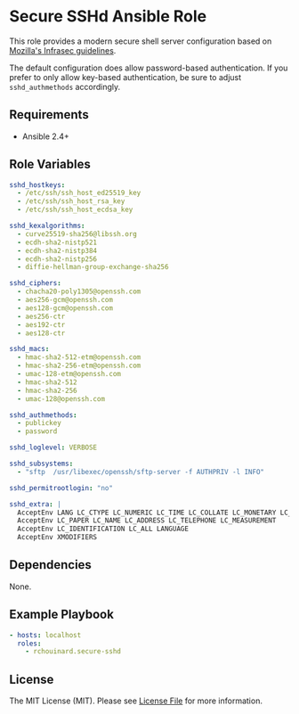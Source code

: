 # Secure SSHd Ansible Role

This role provides a modern secure shell server configuration based on
[Mozilla's Infrasec guidelines](https://infosec.mozilla.org/guidelines/openssh).

The default configuration does allow password-based authentication. If you prefer
to only allow key-based authentication, be sure to adjust `sshd_authmethods`
accordingly.

## Requirements

* Ansible 2.4+

## Role Variables

``` yaml
sshd_hostkeys:
  - /etc/ssh/ssh_host_ed25519_key
  - /etc/ssh/ssh_host_rsa_key
  - /etc/ssh/ssh_host_ecdsa_key

sshd_kexalgorithms:
  - curve25519-sha256@libssh.org
  - ecdh-sha2-nistp521
  - ecdh-sha2-nistp384
  - ecdh-sha2-nistp256
  - diffie-hellman-group-exchange-sha256

sshd_ciphers:
  - chacha20-poly1305@openssh.com
  - aes256-gcm@openssh.com
  - aes128-gcm@openssh.com
  - aes256-ctr
  - aes192-ctr
  - aes128-ctr

sshd_macs:
  - hmac-sha2-512-etm@openssh.com
  - hmac-sha2-256-etm@openssh.com
  - umac-128-etm@openssh.com
  - hmac-sha2-512
  - hmac-sha2-256
  - umac-128@openssh.com

sshd_authmethods:
  - publickey
  - password

sshd_loglevel: VERBOSE

sshd_subsystems:
  - "sftp  /usr/libexec/openssh/sftp-server -f AUTHPRIV -l INFO"

sshd_permitrootlogin: "no"

sshd_extra: |
  AcceptEnv LANG LC_CTYPE LC_NUMERIC LC_TIME LC_COLLATE LC_MONETARY LC_MESSAGES
  AcceptEnv LC_PAPER LC_NAME LC_ADDRESS LC_TELEPHONE LC_MEASUREMENT
  AcceptEnv LC_IDENTIFICATION LC_ALL LANGUAGE
  AcceptEnv XMODIFIERS
```

## Dependencies

None.

## Example Playbook

``` yaml
- hosts: localhost
  roles:
    - rchouinard.secure-sshd
```

## License

The MIT License (MIT). Please see [License File](LICENSE.md) for more information.
